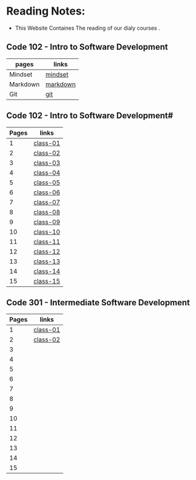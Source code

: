 # Reading Notes:

- This Website Containes The reading of our  dialy courses .


## Code 102 - Intro to Software Development



| pages   | links                                                        |
| ------- | ----------------------------------------------------         |
| Mindset |[mindset](https://anagheembayan.github.io/reading-nots/Mindset)                                                                 |
| Markdown|[markdown](https://anagheembayan.github.io/reading-nots/Markdown)                                                                |
| Git     |[git](https://anagheembayan.github.io/reading-nots/Gittutorial) 


##  Code 102 - Intro to Software Development#


| Pages  | links                |
| ------------- | ------------- |
| 1  | [class-01](https://anagheembayan.github.io/reading-nots/class-01) |
| 2  |[class-02](https://anagheembayan.github.io/reading-nots/class-02)  |
| 3  |[class-03](https://anagheembayan.github.io/reading-nots/class-03) |
| 4  |[class-04](https://anagheembayan.github.io/reading-nots/class-04) |
| 5  |[class-05](https://anagheembayan.github.io/reading-nots/class-05) |
| 6  | [class-06](https://anagheembayan.github.io/reading-nots/class-06)|
| 7  |[class-07](https://anagheembayan.github.io/reading-nots/class-07)|
| 8  |[class-08](https://anagheembayan.github.io/reading-nots/class-08) |
| 9  | [class-09](https://anagheembayan.github.io/reading-nots/class-09)|
| 10 |[class-10](https://anagheembayan.github.io/reading-nots/class-10) |
| 11 |[class-11](https://anagheembayan.github.io/reading-nots/class-11) |
| 12 | [class-12](https://anagheembayan.github.io/reading-nots/class-12) | 
| 13 |[class-13](https://anagheembayan.github.io/reading-nots/class-13) |
| 14 |[class-14](https://anagheembayan.github.io/reading-nots/class-14) |
| 15 |[class-15](https://anagheembayan.github.io/reading-nots/class-15) |


##  Code 301 - Intermediate Software Development

| Pages  | links                |
| ------------- | ------------- |
| 1  | [class-01](https://anagheembayan.github.io/reading-nots/301-class-01)|
| 2  | [class-02](https://anagheembayan.github.io/reading-nots/301-class-02)|
| 3  | |
| 4  | |
| 5  | |
| 6  | |
| 7  | |
| 8  | |
| 9  | |
| 10 | |
| 11 | |
| 12 | | 
| 13 | |
| 14 | |
| 15 | |








